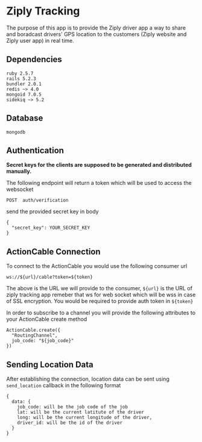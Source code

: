 # Ziply Tracking
The purpose of this app is to provide the Ziply driver app a way to share and boradcast drivers' GPS location to the
customers (Ziply website and Ziply user app) in real time.

## Dependencies ##
```
ruby 2.5.7
rails 5.2.3
bundler 2.0.1
redis ~> 4.0
mongoid 7.0.5
sidekiq ~> 5.2
```
## Database ##
```
mongodb
```

## Authentication ##
**Secret keys for the clients are supposed to be generated and distributed manually.**

The following endpoint will return a token which will be used to access the websocket
```
POST  auth/verification
```
send the provided secret key in body
```
{
  "secret_key": YOUR_SECRET_KEY
}
```


## ActionCable Connection ##
To connect to the ActionCable you would use the following consumer url

```
ws://${url}/cable?token=${token}
``` 

The above is the URL we will provide to the consumer, ```${url}``` is the URL of ziply tracking app remeber that ws for web socket which will be wss in case of SSL encryption. 
You would be required to provide auth token in ```${token}```

In order to subscribe to a channel you will provide the following attributes to your ActionCable create method

```
ActionCable.create({
  "RoutingChannel",
  job_code: "${job_code}"
})
```

## Sending Location Data ##
After establishing the connection, location data can be sent using ```send_location``` callback in the following format

```
{
  data: {
    job_code: will be the job code of the job
    lat: will be the current latitute of the driver
    long: will be the current longitude of the driver,
    driver_id: will be the id of the driver
  }
}
```

